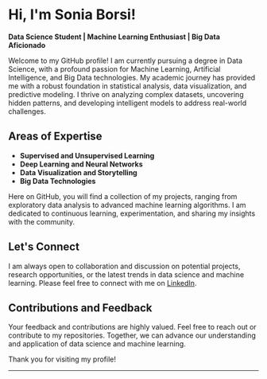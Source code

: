 # Hi, I'm Sonia Borsi!

**Data Science Student | Machine Learning Enthusiast | Big Data Aficionado**

Welcome to my GitHub profile! I am currently pursuing a degree in Data Science, with a profound passion for Machine Learning, Artificial Intelligence, and Big Data technologies. My academic journey has provided me with a robust foundation in statistical analysis, data visualization, and predictive modeling. I thrive on analyzing complex datasets, uncovering hidden patterns, and developing intelligent models to address real-world challenges.

## Areas of Expertise
- **Supervised and Unsupervised Learning**
- **Deep Learning and Neural Networks**
- **Data Visualization and Storytelling**
- **Big Data Technologies**

Here on GitHub, you will find a collection of my projects, ranging from exploratory data analysis to advanced machine learning algorithms. I am dedicated to continuous learning, experimentation, and sharing my insights with the community.

## Let's Connect
I am always open to collaboration and discussion on potential projects, research opportunities, or the latest trends in data science and machine learning. Please feel free to connect with me on [LinkedIn](https://www.linkedin.com/in/sonia-borsi-824998260/).

## Contributions and Feedback
Your feedback and contributions are highly valued. Feel free to reach out or contribute to my repositories. Together, we can advance our understanding and application of data science and machine learning.

Thank you for visiting my profile!

---
